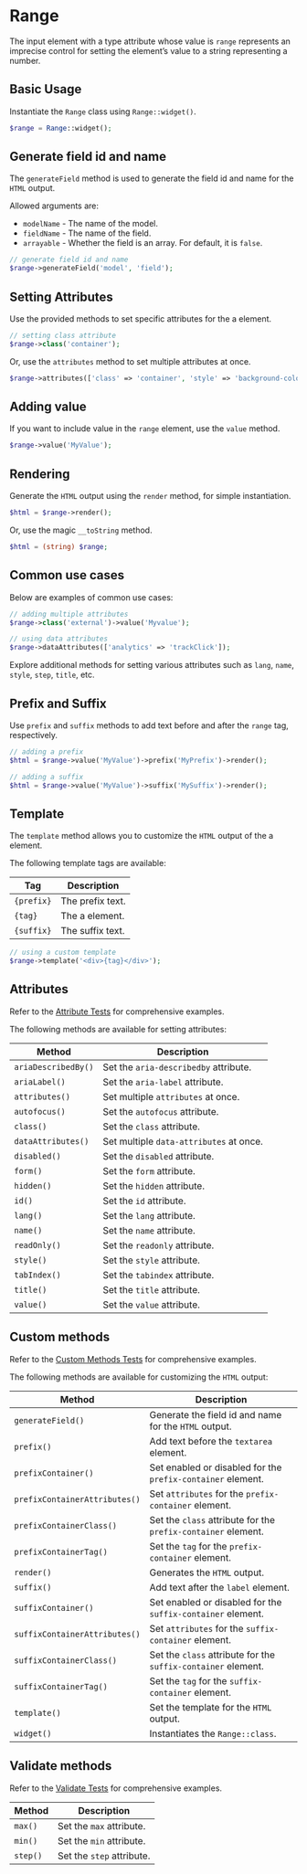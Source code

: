 # Range

The input element with a type attribute whose value is `range` represents an imprecise control for setting the element’s
value to a string representing a number.

## Basic Usage

Instantiate the `Range` class using `Range::widget()`.

```php
$range = Range::widget();
```

## Generate field id and name

The `generateField` method is used to generate the field id and name for the `HTML` output.

Allowed arguments are:

- `modelName` - The name of the model.
- `fieldName` - The name of the field.
- `arrayable` - Whether the field is an array. For default, it is `false`.

```php
// generate field id and name
$range->generateField('model', 'field');
```

## Setting Attributes

Use the provided methods to set specific attributes for the a element.

```php
// setting class attribute
$range->class('container');
```

Or, use the `attributes` method to set multiple attributes at once.

```php
$range->attributes(['class' => 'container', 'style' => 'background-color: #eee;']);
```

## Adding value

If you want to include value in the `range` element, use the `value` method.

```php
$range->value('MyValue');
```

## Rendering

Generate the `HTML` output using the `render` method, for simple instantiation. 

```php
$html = $range->render();
```

Or, use the magic `__toString` method.

```php
$html = (string) $range;
```

## Common use cases

Below are examples of common use cases:

```php
// adding multiple attributes
$range->class('external')->value('Myvalue');

// using data attributes
$range->dataAttributes(['analytics' => 'trackClick']);
```

Explore additional methods for setting various attributes such as `lang`, `name`, `style`, `step`, `title`, etc.

## Prefix and Suffix

Use `prefix` and `suffix` methods to add text before and after the `range` tag, respectively.

```php
// adding a prefix
$html = $range->value('MyValue')->prefix('MyPrefix')->render();

// adding a suffix
$html = $range->value('MyValue')->suffix('MySuffix')->render();
```

## Template

The `template` method allows you to customize the `HTML` output of the a element.

The following template tags are available:

| Tag        | Description      |
| ---------- | ---------------- |
| `{prefix}` | The prefix text. |
| `{tag}`    | The a element.   |
| `{suffix}` | The suffix text. |

```php
// using a custom template
$range->template('<div>{tag}</div>');
```

## Attributes

Refer to the [Attribute Tests](https://github.com/php-forge/html/blob/main/tests/Input/Range/AttributeTest.php) for
comprehensive examples.

The following methods are available for setting attributes:

| Method             | Description                                                                                     |
| ------------------ | ----------------------------------------------------------------------------------------------- |
| `ariaDescribedBy()`| Set the `aria-describedby` attribute.                                                           |
| `ariaLabel()`      | Set the `aria-label` attribute.                                                                 |
| `attributes()`     | Set multiple `attributes` at once.                                                              |
| `autofocus()`      | Set the `autofocus` attribute.                                                                  |
| `class()`          | Set the `class` attribute.                                                                      |
| `dataAttributes()` | Set multiple `data-attributes` at once.                                                         |
| `disabled()`       | Set the `disabled` attribute.                                                                   |
| `form()`           | Set the `form` attribute.                                                                       |
| `hidden()`         | Set the `hidden` attribute.                                                                     |
| `id()`             | Set the `id` attribute.                                                                         |
| `lang()`           | Set the `lang` attribute.                                                                       |
| `name()`           | Set the `name` attribute.                                                                       |
| `readOnly()`       | Set the `readonly` attribute.                                                                   |
| `style()`          | Set the `style` attribute.                                                                      |
| `tabIndex()`       | Set the `tabindex` attribute.                                                                   |
| `title()`          | Set the `title` attribute.                                                                      |
| `value()`          | Set the `value` attribute.                                                                      |

## Custom methods

Refer to the [Custom Methods Tests](https://github.com/php-forge/html/blob/main/tests/Input/Range/CustomMethodTest.php) 
for comprehensive examples.

The following methods are available for customizing the `HTML` output:

| Method                       | Description                                                                           |
| ---------------------------- | ------------------------------------------------------------------------------------- |
| `generateField()`            | Generate the field id and name for the `HTML` output.                                 |
| `prefix()`                   | Add text before the `textarea` element.                                               |
| `prefixContainer()`          | Set enabled or disabled for the `prefix-container` element.                           |
| `prefixContainerAttributes()`| Set `attributes` for the `prefix-container` element.                                  |                                            
| `prefixContainerClass()`     | Set the `class` attribute for the `prefix-container` element.                         |
| `prefixContainerTag()`       | Set the `tag` for the `prefix-container` element.                                     |
| `render()`                   | Generates the `HTML` output.                                                          |
| `suffix()`                   | Add text after the `label` element.                                                   |
| `suffixContainer()`          | Set enabled or disabled for the `suffix-container` element.                           |
| `suffixContainerAttributes()`| Set `attributes` for the `suffix-container` element.                                  |
| `suffixContainerClass()`     | Set the `class` attribute for the `suffix-container` element.                         |
| `suffixContainerTag()`       | Set the `tag` for the `suffix-container` element.                                     |
| `template()`                 | Set the template for the `HTML` output.                                               |
| `widget()`                   | Instantiates the `Range::class`.                                                      |

## Validate methods

Refer to the [Validate Tests](https://github.com/php-forge/html/blob/main/tests/Input/Range/ValidateTest.php)
for comprehensive examples.

| Method  | Description                                                                                                |
| ------- | ---------------------------------------------------------------------------------------------------------- |
| `max()` | Set the `max` attribute.                                                                                   |
| `min()` | Set the `min` attribute.                                                                                   |
| `step()`| Set the `step` attribute.                                                                                  |
